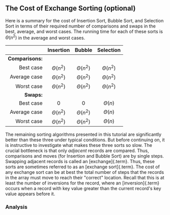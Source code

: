 
## The Cost of Exchange Sorting (optional)

Here is a summary for the cost of Insertion Sort, Bubble Sort, and
Selection Sort in terms of their required number of comparisons and
swaps in the best, average, and worst cases. The running time for each
of these sorts is $\Theta(n^2)$ in the average and worst cases.

|                   |     Insertion     |      Bubble       |     Selection     |
|------------------:|:-----------------:|:-----------------:|:-----------------:|
|  **Comparisons:** |                   |                   |                   |
|         Best case |   $\Theta(n^2)$   |   $\Theta(n^2)$   |   $\Theta(n^2)$   |
|      Average case |   $\Theta(n^2)$   |   $\Theta(n^2)$   |   $\Theta(n^2)$   |
|        Worst case |   $\Theta(n^2)$   |   $\Theta(n^2)$   |   $\Theta(n^2)$   |
|        **Swaps:** |                   |                   |                   |
|         Best case |        $0$        |       $0$         |    $\Theta(n)$    |
|      Average case |   $\Theta(n^2)$   |   $\Theta(n^2)$   |    $\Theta(n)$    |
|        Worst case |   $\Theta(n^2)$   |   $\Theta(n^2)$   |    $\Theta(n)$    |

The remaining sorting algorithms presented in this tutorial are
significantly better than these three under typical conditions. But
before continuing on, it is instructive to investigate what makes these
three sorts so slow. The crucial bottleneck is that only *adjacent*
records are compared. Thus, comparisons and moves (for Insertion and
Bubble Sort) are by single steps. Swapping adjacent records is called an
[exchange]{.term}. Thus, these sorts are
sometimes referred to as an [exchange sort]{.term}. The cost of any exchange sort can be at best the total
number of steps that the records in the array must move to reach their
"correct" location. Recall that this is at least the number of
inversions for the record, where an [inversion]{.term} occurs when a record with key value greater than the
current record's key value appears before it.

<avembed id="FindInversionsPRO" src="Sorting/FindInversionsPRO.html" type="ka" name="Inversions Proficiency Exercise"/>

### Analysis

<inlineav id="ExchangeSortCON" src="Sorting/ExchangeSortCON.js" name="Exchange Sort Analysis Slideshow" links="Sorting/ExchangeSortCON.css"/>

